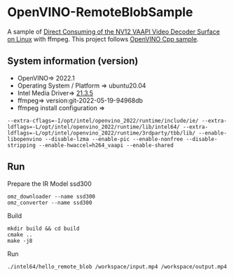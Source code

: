 # OpenVINO-RemoteBlobSample
A sample of [Direct Consuming of the NV12 VAAPI Video Decoder Surface on Linux](https://docs.openvino.ai/latest/openvino_docs_OV_UG_supported_plugins_GPU_RemoteTensor_API.html#examples)  with ffmpeg.
This project follows [OpenVINO Cpp sample](https://github.com/openvinotoolkit/openvino/tree/master/samples/cpp).


## System information (version)
- OpenVINO=> 2022.1
- Operating System / Platform => ubuntu20.04
- Intel Media Driver=> [21.3.5](https://github.com/intel/media-driver/releases/tag/intel-media-21.3.5)
- ffmpeg=> version:git-2022-05-19-94968db 
- ffmpeg install configuration =>
```
--extra-cflags=-I/opt/intel/openvino_2022/runtime/include/ie/ --extra-ldflags=-L/opt/intel/openvino_2022/runtime/lib/intel64/ --extra-ldflags=-L/opt/intel/openvino_2022/runtime/3rdparty/tbb/lib/ --enable-libopenvino --disable-lzma --enable-pic --enable-nonfree --disable-stripping --enable-hwaccel=h264_vaapi --enable-shared
```

## Run
Prepare the IR Model ssd300
```
omz_downloader --name ssd300
omz_converter --name ssd300
```
Build
```
mkdir build && cd build
cmake ..
make -j8
```
Run
```
./intel64/hello_remote_blob /workspace/input.mp4 /workspace/output.mp4
```